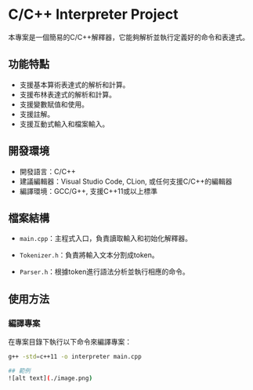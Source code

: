 # C/C++ Interpreter Project

本專案是一個簡易的C/C++解釋器，它能夠解析並執行定義好的命令和表達式。

## 功能特點

- 支援基本算術表達式的解析和計算。
- 支援布林表達式的解析和計算。
- 支援變數賦值和使用。
- 支援註解。
- 支援互動式輸入和檔案輸入。

## 開發環境

- 開發語言：C/C++
- 建議編輯器：Visual Studio Code, CLion, 或任何支援C/C++的編輯器
- 編譯環境：GCC/G++, 支援C++11或以上標準

## 檔案結構

- `main.cpp`：主程式入口，負責讀取輸入和初始化解釋器。
- `Tokenizer.h`：負責將輸入文本分割成token。
   
- `Parser.h`：根據token進行語法分析並執行相應的命令。

## 使用方法

### 編譯專案

在專案目錄下執行以下命令來編譯專案：

```bash
g++ -std=c++11 -o interpreter main.cpp

## 範例
![alt text](./image.png)
   
